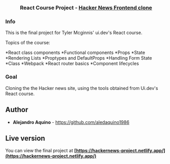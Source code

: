 #

<h3 align="center">React Course Project - <a href="https://hackernews-project.netlify.app/">Hacker News Frontend clone</a></h3>

### Info

This is the final project for Tyler Mcginnis' ui.dev's React course.

Topics of the course:

*React class components
*Functional components
*Props
*State
*Rendering Lists
*Proptypes and DefaultProps
*Handling Form State
*Class
*Webpack
*React router basics
\*Component lifecycles

### Goal

Cloning the the Hacker news site, using the tools obtained from Ui.dev's React course.

## Author

- **Alejandro Aquino** - https://github.com/aledaquino1986

## Live version

You can view the final project at **[https://hackernews-project.netlify.app/](https://hackernews-project.netlify.app/)**

